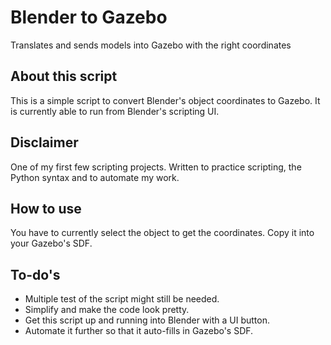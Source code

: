 # Blender to Gazebo

Translates and sends models into Gazebo with the right coordinates

## About this script

This is a simple script to convert Blender's object coordinates to Gazebo. It is currently able to run from Blender's scripting UI.

## Disclaimer

One of my first few scripting projects.
Written to practice scripting, the Python syntax and to automate my work.

## How to use
You have to currently select the object to get the coordinates. Copy it into your Gazebo's SDF.

## To-do's

* Multiple test of the script might still be needed.
* Simplify and make the code look pretty.
* Get this script up and running into Blender with a UI button.
* Automate it further so that it auto-fills in Gazebo's SDF.
